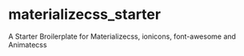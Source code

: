 # materializecss_starter
A Starter Broilerplate for Materializecss, ionicons, font-awesome and Animatecss
